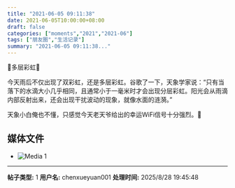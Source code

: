 ```yaml
---
title: "2021-06-05 09:11:38"
date: 2021-06-05T10:00:00+08:00
draft: false
categories: ["moments","2021","2021-06"]
tags: ["朋友圈","生活记录"]
summary: "2021-06-05 09:11:38..."
---
```


🌈多层彩虹🌈

今天雨后不仅出现了双彩虹，还是多层彩虹。谷歌了一下，天象学家说：“只有当落下的水滴大小几乎相同，且通常小于一毫米时才会出现分层彩虹。阳光会从雨滴内部反射出来，还会出现干扰波动的现象，就像水面的涟漪。”

天象小白俺也不懂，只感觉今天老天爷给出的幸运WiFi信号十分强烈。🤭

## 媒体文件

- ![Media 1](/Moments/photos/2021-06-05/202106050911380.jpg)

---

**帖子类型:** 1
**用户名:** chenxueyuan001
**处理时间:** 2025/8/28 19:45:48